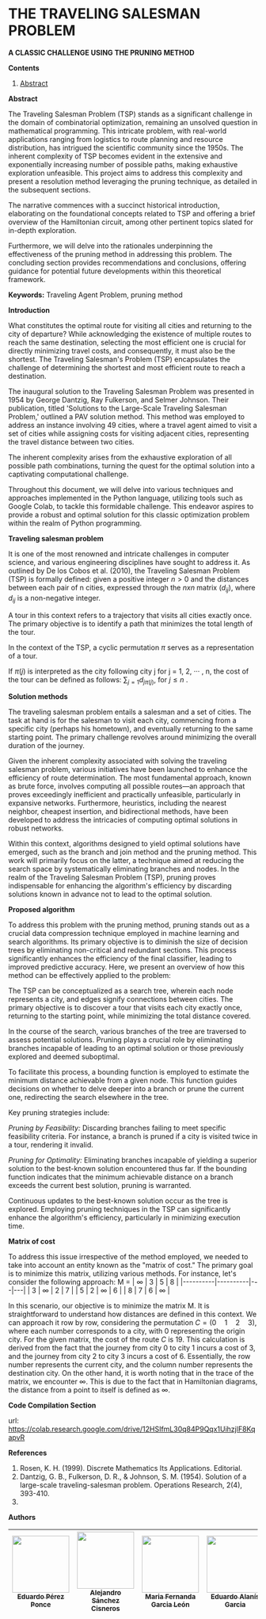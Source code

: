 # THE TRAVELING SALESMAN PROBLEM
**A CLASSIC CHALLENGE USING THE PRUNING METHOD**

**Contents**

1. [Abstract](#Abstract)


**Abstract** 

  
The Traveling Salesman Problem (TSP) stands as a significant challenge in the domain of combinatorial optimization, remaining an unsolved question in mathematical programming. This intricate problem, with real-world applications ranging from logistics to route planning and resource distribution, has intrigued the scientific community since the 1950s. The inherent complexity of TSP becomes evident in the extensive and exponentially increasing number of possible paths, making exhaustive exploration unfeasible. This project aims to address this complexity and present a resolution method leveraging the pruning technique, as detailed in the subsequent sections.
  

  
The narrative commences with a succinct historical introduction, elaborating on the foundational concepts related to TSP and offering a brief overview of the Hamiltonian circuit, among other pertinent topics slated for in-depth exploration.



Furthermore, we will delve into the rationales underpinning the effectiveness of the pruning method in addressing this problem. The concluding section provides recommendations and conclusions, offering guidance for potential future developments within this theoretical framework.

**Keywords:** Traveling Agent Problem, pruning method

**Introduction**

What constitutes the optimal route for visiting all cities and returning to the city of departure? While acknowledging the existence of multiple routes to reach the same destination, selecting the most efficient one is crucial for directly minimizing travel costs, and consequently, it must also be the shortest. The Traveling Salesman's Problem (TSP) encapsulates the challenge of determining the shortest and most efficient route to reach a destination.

The inaugural solution to the Traveling Salesman Problem was presented in 1954 by George Dantzig, Ray Fulkerson, and Selmer Johnson. Their publication, titled 'Solutions to the Large-Scale Traveling Salesman Problem,' outlined a PAV solution method. This method was employed to address an instance involving 49 cities, where a travel agent aimed to visit a set of cities while assigning costs for visiting adjacent cities, representing the travel distance between two cities.

The inherent complexity arises from the exhaustive exploration of all possible path combinations, turning the quest for the optimal solution into a captivating computational challenge.

Throughout this document, we will delve into various techniques and approaches implemented in the Python language, utilizing tools such as Google Colab, to tackle this formidable challenge. This endeavor aspires to provide a robust and optimal solution for this classic optimization problem within the realm of Python programming.

**Traveling salesman problem**

It is one of the most renowned and intricate challenges in computer science, and various engineering disciplines have sought to address it. As outlined by De los Cobos et al. (2010), the Traveling Salesman Problem (TSP) is formally defined: given a positive integer  $n>0$ and the distances between each pair of n cities, expressed through the $n x n$ matrix $(d_{ij})$, where $d_{ij}$ is a non-negative integer. 

A tour in this context refers to a trajectory that visits all cities exactly once. The primary objective is to identify a path that minimizes the total length of the tour.

In the context of the TSP, a cyclic permutation $\pi$ serves as a representation of a tour. 

If $\pi(j)$ is interpreted as the city following city j for j = 1, 2, ··· , n, the cost of the tour can be defined as follows:
$\sum_{j=1}d_{j\pi (j)}$, for $j \leq n$ .

**Solution methods**

The traveling salesman problem entails a salesman and a set of cities. The task at hand is for the salesman to visit each city, commencing from a specific city (perhaps his hometown), and eventually returning to the same starting point. The primary challenge revolves around minimizing the overall duration of the journey.

Given the inherent complexity associated with solving the traveling salesman problem, various initiatives have been launched to enhance the efficiency of route determination. The most fundamental approach, known as brute force, involves computing all possible routes—an approach that proves exceedingly inefficient and practically unfeasible, particularly in expansive networks. Furthermore, heuristics, including the nearest neighbor, cheapest insertion, and bidirectional methods, have been developed to address the intricacies of computing optimal solutions in robust networks.

Within this context, algorithms designed to yield optimal solutions have emerged, such as the branch and join method and the pruning method. This work will primarily focus on the latter, a technique aimed at reducing the search space by systematically eliminating branches and nodes. In the realm of the Traveling Salesman Problem (TSP), pruning proves indispensable for enhancing the algorithm's efficiency by discarding solutions known in advance not to lead to the optimal solution.

**Proposed algorithm**

To address this problem with the pruning method, pruning stands out as a crucial data compression technique employed in machine learning and search algorithms. Its primary objective is to diminish the size of decision trees by eliminating non-critical and redundant sections. This process significantly enhances the efficiency of the final classifier, leading to improved predictive accuracy. Here, we present an overview of how this method can be effectively applied to the problem:

The TSP can be conceptualized as a search tree, wherein each node represents a city, and edges signify connections between cities. The primary objective is to discover a tour that visits each city exactly once, returning to the starting point, while minimizing the total distance covered.

In the course of the search, various branches of the tree are traversed to assess potential solutions. Pruning plays a crucial role by eliminating branches incapable of leading to an optimal solution or those previously explored and deemed suboptimal.

To facilitate this process, a bounding function is employed to estimate the minimum distance achievable from a given node. This function guides decisions on whether to delve deeper into a branch or prune the current one, redirecting the search elsewhere in the tree.

Key pruning strategies include:

*Pruning by Feasibility:* Discarding branches failing to meet specific feasibility criteria. For instance, a branch is pruned if a city is visited twice in a tour, rendering it invalid.

*Pruning for Optimality:* Eliminating branches incapable of yielding a superior solution to the best-known solution encountered thus far. If the bounding function indicates that the minimum achievable distance on a branch exceeds the current best solution, pruning is warranted.

Continuous updates to the best-known solution occur as the tree is explored. Employing pruning techniques in the TSP can significantly enhance the algorithm's efficiency, particularly in minimizing execution time.

__Matrix of cost__

To address this issue irrespective of the method employed, we needed to take into account an entity known as the "matrix of cost." The primary goal is to minimize this matrix, utilizing various methods. For instance, let's consider the following approach:
M =
| $\infty$ | 3 | 5 | 8 |
|----------|----------|---|---|
| 3 | $\infty$ | 2 | 7 |
| 5 | 2 | $\infty$ | 6 |
| 8 | 7 | 6 | $\infty$ |

In this scenario, our objective is to minimize the matrix M. It is straightforward to understand how distances are defined in this context. We can approach it row by row, considering the permutation $C = (0 \quad 1 \quad 2 \quad 3)$, where each number corresponds to a city, with 0 representing the origin city. For the given matrix, the cost of the route $C$ is 19. This calculation is derived from the fact that the journey from city 0 to city 1 incurs a cost of 3, and the journey from city 2 to city 3 incurs a cost of 6. Essentially, the row number represents the current city, and the column number represents the destination city. On the other hand, it is worth noting that in the trace of the matrix, we encounter 
$\infty$. This is due to the fact that in Hamiltonian diagrams, the distance from a point to itself is defined as $\infty$.

**Code Compilation Section**

url: https://colab.research.google.com/drive/12HSIfmL30q84P9Qqx1UihzjlF8KqapvR



**References**

1. Rosen, K. H. (1999). Discrete Mathematics Its Applications. Editorial.
2. Dantzig, G. B., Fulkerson, D. R., & Johnson, S. M. (1954). Solution of a large-scale traveling-salesman problem. Operations Research, 2(4), 393-410.
3. 


**Authors**

| [<img src="https://avatars.githubusercontent.com/u/141681072?v=4" width=115><br><sub>Eduardo Pérez Ponce</sub>](https://github.com/Edd-P-P) |  [<img src="https://avatars.githubusercontent.com/u/141791463?v=4" width=115><br><sub>Alejandro Sánchez Cisneros</sub>](https://github.com/alesac12) |  [<img src="https://avatars.githubusercontent.com/u/141685549?v=4" width=115><br><sub>Maria Fernanda Garcia León</sub>](https://github.com/fernandaleonn) |  [<img src="https://avatars.githubusercontent.com/u/141802122?v=4" width=115><br><sub>Eduardo Alanís Garcia</sub>](https://github.com/Eduardo-Alanis-Garcia)
| :---: | :---: | :---: | :---: |
